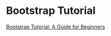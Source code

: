# Bootstrap Tutorial

[Bootstrap Tutorial: A Guide for Beginners](https://blog.udemy.com/bootstrap-tutorial-a-guide-for-beginners/)